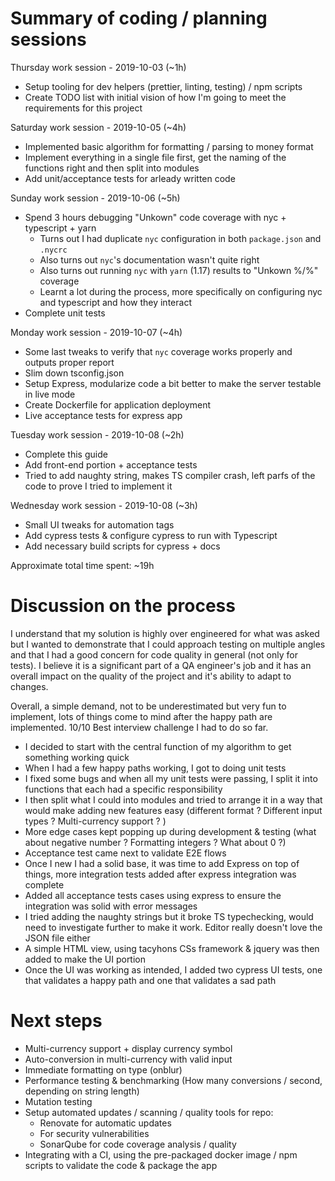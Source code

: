 # Summary of coding / planning sessions

Thursday work session - 2019-10-03 (~1h)
- Setup tooling for dev helpers (prettier, linting, testing) / npm scripts
- Create TODO list with initial vision of how I'm going to meet the requirements for this project

Saturday work session - 2019-10-05 (~4h)
- Implemented basic algorithm for formatting / parsing to money format
- Implement everything in a single file first, get the naming of the functions right and then split into modules
- Add unit/acceptance tests for arleady written code

Sunday work session - 2019-10-06 (~5h)
- Spend 3 hours debugging "Unkown" code coverage with nyc + typescript + yarn
    - Turns out I had duplicate `nyc` configuration in both `package.json` and `.nycrc`
    - Also turns out `nyc`'s documentation wasn't quite right
    - Also turns out running `nyc` with `yarn` (1.17) results to "Unkown %/%" coverage
    - Learnt a lot during the process, more specifically on configuring nyc and typescript and how they interact
- Complete unit tests

Monday work session - 2019-10-07 (~4h) 
- Some last tweaks to verify that `nyc` coverage works properly and outputs proper report
- Slim down tsconfig.json
- Setup Express, modularize code a bit better to make the server testable in live mode
- Create Dockerfile for application deployment
- Live acceptance tests for express app

Tuesday work session  - 2019-10-08 (~2h)
- Complete this guide
- Add front-end portion + acceptance tests
- Tried to add naughty string, makes TS compiler crash, left parfs of the code to prove I tried to implement it

Wednesday work session  - 2019-10-08 (~3h)
- Small UI tweaks for automation tags
- Add cypress tests & configure cypress to run with Typescript
- Add necessary build scripts for cypress + docs

Approximate total time spent: ~19h

# Discussion on the process

I understand that my solution is highly over engineered for what was asked but I wanted to demonstrate that I could approach testing on multiple angles and that I had a good concern for code quality in general (not only for tests).
I believe it is a significant part of a QA engineer's job and it has an overall impact on the quality of the project and it's ability to adapt to changes.

Overall, a simple demand, not to be underestimated but very fun to implement, lots of things come to mind after the happy path are implemented. 10/10 Best interview challenge I had to do so far.

- I decided to start with the central function of my algorithm to get something working quick
- When I had a few happy paths working, I got to doing unit tests
- I fixed some bugs and when all my unit tests were passing, I split it into functions that each had a specific responsibility
- I then split what I could into modules and tried to arrange it in a way that would make adding new features easy (different format 
? Different input types ? Multi-currency support ? )
- More edge cases kept popping up during development & testing (what about negative number ? Formatting integers ? What about 0 ?)
- Acceptance test came next to validate E2E flows
- Once I new I had a solid base, it was time to add Express on top of things, more integration tests added after express integration was complete
- Added all acceptance tests cases using express to ensure the integration was solid with error messages
- I tried adding the naughty strings but it broke TS typechecking, would need to investigate further to make it work. Editor really doesn't love the JSON file either
- A simple HTML view, using tacyhons CSs framework & jquery was then added to make the UI portion
- Once the UI was working as intended, I added two cypress UI tests, one that validates a happy path and one that validates a sad path

# Next steps

- Multi-currency support + display currency symbol
- Auto-conversion in multi-currency with valid input
- Immediate formatting on type (onblur)
- Performance testing & benchmarking (How many conversions / second, depending on string length)
- Mutation testing
- Setup automated updates / scanning / quality tools for repo:
    - Renovate for automatic updates
    - For security vulnerabilities
    - SonarQube for code coverage analysis / quality
- Integrating with a CI, using the pre-packaged docker image / npm scripts to validate the code & package the app
